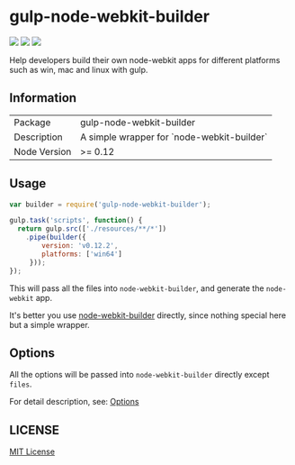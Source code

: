 gulp-node-webkit-builder
========================

![](http://img.shields.io/badge/npm_module-v1.2.0-green.svg?style=flat)  ![][david-url]
![][travis-url]

Help developers build their own node-webkit apps for different platforms such as win, mac and linux with gulp.
## Information

<table>
<tr> 
<td>Package</td><td>gulp-node-webkit-builder</td>
</tr>
<tr>
<td>Description</td>
<td>A simple wrapper for `node-webkit-builder`</td>
</tr>
<tr>
<td>Node Version</td>
<td>>= 0.12</td>
</tr>
</table>

## Usage

```javascript
var builder = require('gulp-node-webkit-builder');

gulp.task('scripts', function() {
  return gulp.src(['./resources/**/*'])
    .pipe(builder({
        version: 'v0.12.2',
        platforms: ['win64']
     }));
});

```

This will pass all the files into `node-webkit-builder`, and generate the `node-webkit` app.

It's better you use [node-webkit-builder](https://github.com/mllrsohn/node-webkit-builder) directly, since nothing special here but a simple wrapper.

## Options

All the options will be passed into `node-webkit-builder` directly except `files`.

For detail description, see: [Options](https://github.com/mllrsohn/node-webkit-builder/blob/master/README.md)


## LICENSE

[MIT License](http://en.wikipedia.org/wiki/MIT_License)


[travis-url]:https://api.travis-ci.org/leftstick/gulp-node-webkit-builder.svg?branch=master
[david-url]:https://david-dm.org/leftstick/gulp-node-webkit-builder.png